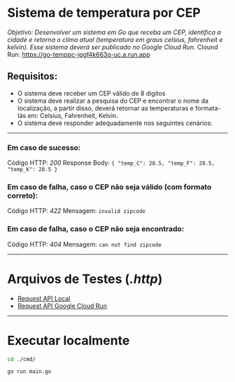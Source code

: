 # Sistema de temperatura por CEP
_Objetivo: Desenvolver um sistema em Go que receba um CEP, identifica a cidade e retorna o clima atual (temperatura em graus celsius, fahrenheit e kelvin). Esse sistema deverá ser publicado no Google Cloud Run._
Clound Run: https://go-temppc-jqgf4k663q-uc.a.run.app

## Requisitos:

* O sistema deve receber um CEP válido de 8 digitos
* O sistema deve realizar a pesquisa do CEP e encontrar o nome da localização, a partir disso, deverá retornar as temperaturas e formata-lás em: Celsius, Fahrenheit, Kelvin.
* O sistema deve responder adequadamente nos seguintes cenários:
---
### Em caso de sucesso:
Código HTTP: *200*
Response Body: ```{ "temp_C": 28.5, "temp_F": 28.5, "temp_K": 28.5 }```

### Em caso de falha, caso o CEP não seja válido (com formato correto):
Código HTTP: *422*
Mensagem: ```invalid zipcode```
​​
### ​Em caso de falha, caso o CEP não seja encontrado:
Código HTTP: *404*
Mensagem: ```can not find zipcode```

---

# Arquivos de Testes (_.http_)
* [Request API Local](./api/api-local.http)
* [Request API Google Cloud Run](./api/api-gc.http)

---
# Executar localmente
```bash
cd ./cmd/
```
```bash
go run main.go
```